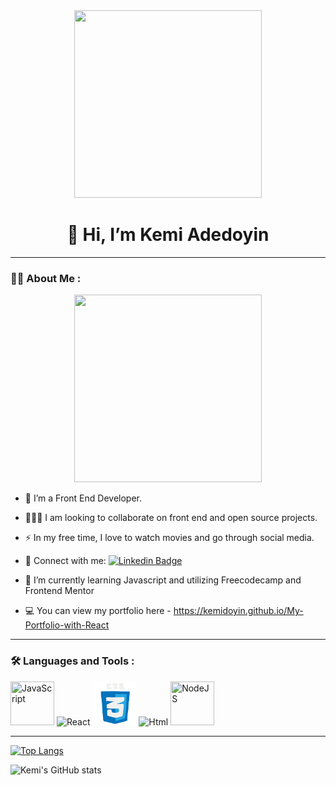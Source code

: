 <div id="header" align="center">
  <img src="https://camo.githubusercontent.com/2cacb317b60df6d56eb1c60387feb52a2706ae543e41509b613d84fe453420ff/68747470733a2f2f6d656469612e67697068792e636f6d2f6d656469612f4e67757259316f347a3038304a666f797a772f67697068792e676966" width="300" height="300"/>
</div>
<h1 align="center"> 👋 Hi, I’m Kemi Adedoyin </h1>

---
### :woman_technologist: About Me :
<div align="center">
  <img src="https://camo.githubusercontent.com/47e358432b88d0ffdc582cfee1c637cfa07414d43dc78333d8b1da085f404dba/68747470733a2f2f6d656469612e67697068792e636f6d2f6d656469612f6a49675866346867624843654b69587076742f67697068792e676966" width="300" height="300"/>
</div>

- :eyes: I’m a Front End Developer.

- :people_holding_hands: I am looking to collaborate on  front end and open source projects.

- :zap: In my free time, I love to watch movies and go through social media.

- :iphone: Connect with me: [![Linkedin Badge](https://img.shields.io/badge/Twitter-purple?style=for-the-badge&logo=twitter&logoColor=white)](https://twitter.com/KemiAdedoyin_)

- 🌱 I’m currently learning Javascript and utilizing Freecodecamp and Frontend Mentor

- :computer: You can view my portfolio here - https://kemidoyin.github.io/My-Portfolio-with-React


---
### :hammer_and_wrench: Languages and Tools :
<div>
  <img src="https://camo.githubusercontent.com/ece04e9e6d8e7370a88024f41d544915e01ce71b5457326c08349cc282ccf2d4/68747470733a2f2f6d65646961332e67697068792e636f6d2f6d656469612f6c6e377a32655772696951416c6c6656636e2f323030772e77656270" title="JavaScript" **alt="JavaScript" width="70" height="70"/>
  <img src="https://camo.githubusercontent.com/cda2bff49eb0cd388393e08dd91cc3cf461f095e387d3fdcb8648ab0418010aa/68747470733a2f2f692e67697068792e636f6d2f6d656469612f654e41736a4f353574506267616f72376d612f323030772e77656270" title="React" **alt="React" width="70" heigth="70"/>
   <img src="https://raw.githubusercontent.com/Zenfection/Image/master/2021/06/08-15-57-53-68747470733a2f2f6d65646961302e67697068792e636f6d2f6d656469612f667345615a6c644e43384131504a336d77702f736f757263652e676966.gif" title="Css" **alt="Css" width="70" heigth="70"/>
   <img src="https://www.designmantic.com/images/images3/HTML5LOGOMaker-Icon-Sample.gif" title="Html" **alt="Html" width="70" heigth="70"/>
  <img src="https://camo.githubusercontent.com/bb12151c6b0cad592b4b7449df388a6db7aa7ceae45ef7cc03c9d4cab56dc90e/68747470733a2f2f6d65646961332e67697068792e636f6d2f6d656469612f6b64466338667562675333316238447356752f67697068792e77656270" title="NodeJS" **alt="nodejs" width="70" height="70"/>
</div>
  
---
  [![Top Langs](https://github-readme-stats.vercel.app/api/top-langs/?username=KemiDoyin&layout=compact)](https://github.com/KemiDoyin/github-readme-stats)
  
  
  ![Kemi's GitHub stats](https://github-readme-stats.vercel.app/api?username=KemiDoyin&show_icons=true&theme=buefy)

<!---
KemiDoyin/KemiDoyin is a ✨ special ✨ repository because its `README.md` (this file) appears on your GitHub profile.
You can click the Preview link to take a look at your changes.
--->
